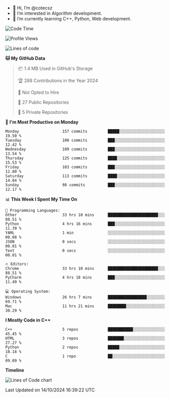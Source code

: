- 👋 Hi, I’m @cotecsz
- 👀 I’m interested in Algorithm development.
- 🌱 I’m currently learning C++, Python, Web development.

<!---
cotecsz/cotecsz is a ✨ special ✨ repository because its `README.md` (this file) appears on your GitHub profile.
You can click the Preview link to take a look at your changes.
--->

<!--START_SECTION:waka-->
![Code Time](http://img.shields.io/badge/Code%20Time-1%2C826%20hrs%201%20min-blue)

![Profile Views](http://img.shields.io/badge/Profile%20Views-0-blue)

![Lines of code](https://img.shields.io/badge/From%20Hello%20World%20I%27ve%20Written-1.2%20million%20lines%20of%20code-blue)

**🐱 My GitHub Data** 

> 📦 1.4 MB Used in GitHub's Storage 
 > 
> 🏆 288 Contributions in the Year 2024
 > 
> 🚫 Not Opted to Hire
 > 
> 📜 27 Public Repositories 
 > 
> 🔑 5 Private Repositories 
 > 
📅 **I'm Most Productive on Monday** 

```text
Monday                   157 commits         █████░░░░░░░░░░░░░░░░░░░░   19.50 % 
Tuesday                  100 commits         ███░░░░░░░░░░░░░░░░░░░░░░   12.42 % 
Wednesday                109 commits         ███░░░░░░░░░░░░░░░░░░░░░░   13.54 % 
Thursday                 125 commits         ████░░░░░░░░░░░░░░░░░░░░░   15.53 % 
Friday                   103 commits         ███░░░░░░░░░░░░░░░░░░░░░░   12.80 % 
Saturday                 113 commits         ████░░░░░░░░░░░░░░░░░░░░░   14.04 % 
Sunday                   98 commits          ███░░░░░░░░░░░░░░░░░░░░░░   12.17 % 
```


📊 **This Week I Spent My Time On** 

```text
💬 Programming Languages: 
Other                    33 hrs 10 mins      ██████████████████████░░░   88.51 % 
Python                   4 hrs 16 mins       ███░░░░░░░░░░░░░░░░░░░░░░   11.39 % 
YAML                     1 min               ░░░░░░░░░░░░░░░░░░░░░░░░░   00.08 % 
JSON                     0 secs              ░░░░░░░░░░░░░░░░░░░░░░░░░   00.01 % 
Text                     0 secs              ░░░░░░░░░░░░░░░░░░░░░░░░░   00.01 % 

🔥 Editors: 
Chrome                   33 hrs 10 mins      ██████████████████████░░░   88.51 % 
PyCharm                  4 hrs 18 mins       ███░░░░░░░░░░░░░░░░░░░░░░   11.49 % 

💻 Operating System: 
Windows                  26 hrs 7 mins       █████████████████░░░░░░░░   69.71 % 
Mac                      11 hrs 21 mins      ████████░░░░░░░░░░░░░░░░░   30.29 % 
```

**I Mostly Code in C++** 

```text
C++                      5 repos             ███████████░░░░░░░░░░░░░░   45.45 % 
HTML                     3 repos             ███████░░░░░░░░░░░░░░░░░░   27.27 % 
Python                   2 repos             █████░░░░░░░░░░░░░░░░░░░░   18.18 % 
C                        1 repo              ██░░░░░░░░░░░░░░░░░░░░░░░   09.09 % 
```



**Timeline**

![Lines of Code chart](https://raw.githubusercontent.com/cotecsz/cotecsz/master/assets/bar_graph.png)


 Last Updated on 14/10/2024 16:39:22 UTC
<!--END_SECTION:waka-->
